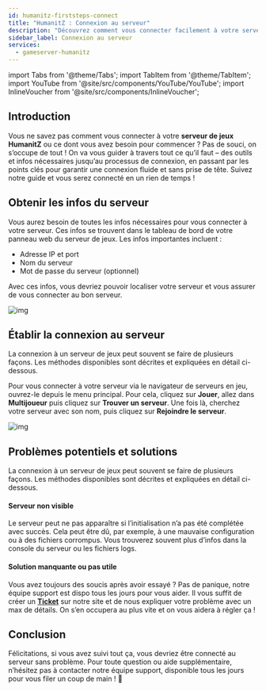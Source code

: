 ```yaml
---
id: humanitz-firststeps-connect
title: "HumanitZ : Connexion au serveur"
description: "Découvrez comment vous connecter facilement à votre serveur HumanitZ et résoudre les problèmes courants pour une expérience de jeu fluide → En savoir plus maintenant"
sidebar_label: Connexion au serveur
services:
  - gameserver-humanitz
---
```


import Tabs from '@theme/Tabs';
import TabItem from '@theme/TabItem';
import YouTube from '@site/src/components/YouTube/YouTube';
import InlineVoucher from '@site/src/components/InlineVoucher';


## Introduction
Vous ne savez pas comment vous connecter à votre **serveur de jeux HumanitZ** ou ce dont vous avez besoin pour commencer ? Pas de souci, on s’occupe de tout ! On va vous guider à travers tout ce qu’il faut – des outils et infos nécessaires jusqu’au processus de connexion, en passant par les points clés pour garantir une connexion fluide et sans prise de tête. Suivez notre guide et vous serez connecté en un rien de temps !

<InlineVoucher />



## Obtenir les infos du serveur


Vous aurez besoin de toutes les infos nécessaires pour vous connecter à votre serveur. Ces infos se trouvent dans le tableau de bord de votre panneau web du serveur de jeux. Les infos importantes incluent :

- Adresse IP et port
- Nom du serveur
- Mot de passe du serveur (optionnel)


Avec ces infos, vous devriez pouvoir localiser votre serveur et vous assurer de vous connecter au bon serveur.

![img](https://screensaver01.zap-hosting.com/index.php/s/g8peYsfZbCrrifN/preview)

## Établir la connexion au serveur


La connexion à un serveur de jeux peut souvent se faire de plusieurs façons. Les méthodes disponibles sont décrites et expliquées en détail ci-dessous.

<Tabs>
    <TabItem value="connect_solution_server_browser_ingame" label="Navigateur de serveurs (en jeu)" default>

Pour vous connecter à votre serveur via le navigateur de serveurs en jeu, ouvrez-le depuis le menu principal. Pour cela, cliquez sur **Jouer**, allez dans **Multijoueur** puis cliquez sur **Trouver un serveur**. Une fois là, cherchez votre serveur avec son nom, puis cliquez sur **Rejoindre le serveur**.

![img](https://screensaver01.zap-hosting.com/index.php/s/LxqpeHckmkrQaYG/download)

</TabItem>


</Tabs>



## Problèmes potentiels et solutions


La connexion à un serveur de jeux peut souvent se faire de plusieurs façons. Les méthodes disponibles sont décrites et expliquées en détail ci-dessous.

#### Serveur non visible


Le serveur peut ne pas apparaître si l’initialisation n’a pas été complétée avec succès. Cela peut être dû, par exemple, à une mauvaise configuration ou à des fichiers corrompus. Vous trouverez souvent plus d’infos dans la console du serveur ou les fichiers logs.



#### Solution manquante ou pas utile


Vous avez toujours des soucis après avoir essayé ? Pas de panique, notre équipe support est dispo tous les jours pour vous aider. Il vous suffit de créer un **[Ticket](https://zap-hosting.com/en/customer/support/)** sur notre site et de nous expliquer votre problème avec un max de détails. On s’en occupera au plus vite et on vous aidera à régler ça !

## Conclusion

Félicitations, si vous avez suivi tout ça, vous devriez être connecté au serveur sans problème. Pour toute question ou aide supplémentaire, n’hésitez pas à contacter notre équipe support, disponible tous les jours pour vous filer un coup de main ! 🙂




<InlineVoucher />